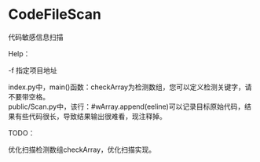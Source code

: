 # CodeFileScan
代码敏感信息扫描

Help：

-f 指定项目地址

index.py中，main()函数：checkArray为检测数组，您可以定义检测关键字，请不要带空格。  
public/Scan.py中，该行：#wArray.append(eeline)可以记录目标原始代码，结果有些代码很长，导致结果输出很难看，现注释掉。

TODO：

优化扫描检测数组checkArray，优化扫描实现。
